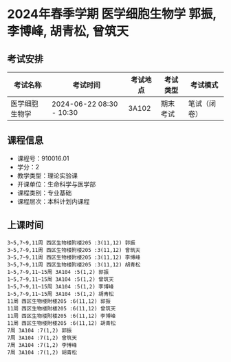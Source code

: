 # 2024年春季学期 医学细胞生物学 郭振, 李博峰, 胡青松, 曾筑天




## 考试安排

| 考试名称 | 考试时间 | 考试地点 | 考试类型 | 考试模式 |
| -------- | -------- | -------- | -------- | -------- |
| 医学细胞生物学 | 2024-06-22 08:30 - 10:30 | 3A102 | 期末考试 | 笔试（闭卷） |





## 课程信息

- 课程号：910016.01
- 学分：2
- 教学类型：理论实验课
- 开课单位：生命科学与医学部
- 课程类别：专业基础
- 课程层次：本科计划内课程

## 上课时间

```
3~5,7~9,11周 西区生物楼附楼205 :3(11,12) 郭振
3~5,7~9,11周 西区生物楼附楼205 :3(11,12) 曾筑天
3~5,7~9,11周 西区生物楼附楼205 :3(11,12) 李博峰
3~5,7~9,11周 西区生物楼附楼205 :3(11,12) 胡青松
1~5,7~9,11~15周 3A104 :5(1,2) 郭振
1~5,7~9,11~15周 3A104 :5(1,2) 曾筑天
1~5,7~9,11~15周 3A104 :5(1,2) 李博峰
1~5,7~9,11~15周 3A104 :5(1,2) 胡青松
11周 西区生物楼附楼205 :6(11,12) 郭振
11周 西区生物楼附楼205 :6(11,12) 曾筑天
11周 西区生物楼附楼205 :6(11,12) 李博峰
11周 西区生物楼附楼205 :6(11,12) 胡青松
7周 3A104 :7(1,2) 郭振
7周 3A104 :7(1,2) 曾筑天
7周 3A104 :7(1,2) 李博峰
7周 3A104 :7(1,2) 胡青松
```

